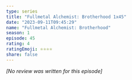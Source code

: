 ```yaml
---
type: series
title: "Fullmetal Alchemist: Brotherhood 1x45"
date: "2023-09-11T09:45:29"
name: "Fullmetal Alchemist: Brotherhood"
season: 1
episode: 45
rating: 4
ratingEmoji: ⭐️⭐️⭐️⭐️
share: false
---
```


_[No review was written for this episode]_
